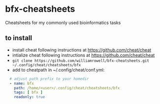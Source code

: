 # bfx-cheatsheets
Cheatsheets for my commonly used bioinformatics tasks


## to install
- install cheat following instructions at https://github.com/cheat/cheat
- intialize cheat following instructions at https://github.com/cheat/cheat
- `git clone https://github.com/williamrowell/bfx-cheatsheets.git ~/.config/cheat/cheatsheets/bfx`
- add to cheatpath in ~/.config/cheat/conf.yml:

```yaml
  # adjust path prefix to your homedir
  - name: bfx
    path: /home/<user>/.config/cheat/cheatsheets/bfx
    tags: [ bfx ]
    readonly: true
```
